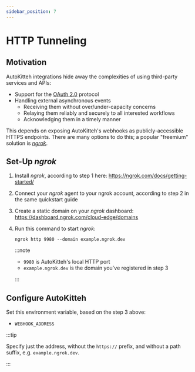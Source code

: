 ```yaml
---
sidebar_position: 7
---
```


# HTTP Tunneling

## Motivation

AutoKitteh integrations hide away the complexities of using third-party
services and APIs:

- Support for the [OAuth 2.0](https://oauth.net/2/) protocol
- Handling external asynchronous events
  - Receiving them without over/under-capacity concerns
  - Relaying them reliably and securely to all interested workflows
  - Acknowledging them in a timely manner

This depends on exposing AutoKitteh's webhooks as publicly-accessible HTTPS
endpoints. There are many options to do this; a popular "freemium" solution is
[_ngrok_](https://ngrok.com/).

## Set-Up _ngrok_

1. Install _ngrok_, according to step 1 here:
   https://ngrok.com/docs/getting-started/

2. Connect your _ngrok_ agent to your ngrok account, according to step 2 in
   the same quickstart guide

3. Create a static domain on your _ngrok_ dashboard:
   https://dashboard.ngrok.com/cloud-edge/domains

4. Run this command to start _ngrok_:

   ```shell
   ngrok http 9980 --domain example.ngrok.dev
   ```

   :::note

   - `9980` is AutoKitteh's local HTTP port
   - `example.ngrok.dev` is the domain you've registered in step 3

   :::

## Configure AutoKitteh

Set this environment variable, based on the step 3 above:

- `WEBHOOK_ADDRESS`

:::tip

Specify just the address, without the `https://` prefix, and without a path
suffix, e.g. `example.ngrok.dev`.

:::
